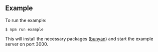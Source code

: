 ## Example

To run the example:

```
$ npm run example
```

This will install the necessary packages ([bunyan](https://github.com/trentm/node-bunyan)) and start the example server on port 3000.